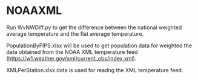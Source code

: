 # NOAAXML

Run WvNWDiff.py to get the difference between the national weighted average temperature and the flat average temperature.

PopulationByFIPS.xlsx will be used to get population data for weighted the data obtained from the NOAA XML temperature feed (https://w1.weather.gov/xml/current_obs/index.xml).

XMLPerStation.xlsx data is used for readng the XML temperature feed.


